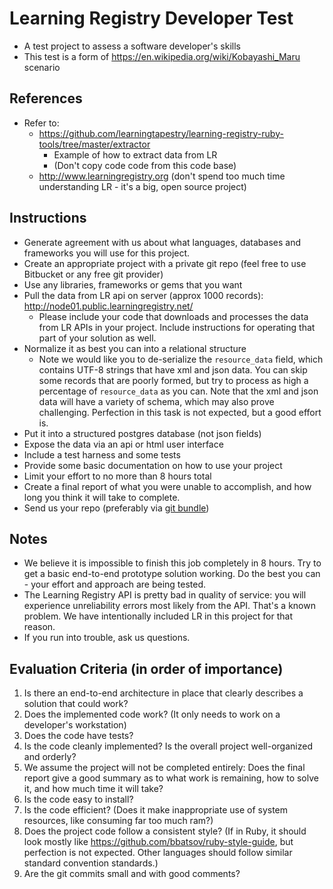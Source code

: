 # Learning Registry Developer Test
* A test project to assess a software developer's skills
* This test is a form of https://en.wikipedia.org/wiki/Kobayashi_Maru scenario

## References
* Refer to: 
  * https://github.com/learningtapestry/learning-registry-ruby-tools/tree/master/extractor
    * Example of how to extract data from LR
    * (Don't copy code code from this code base)
  * http://www.learningregistry.org (don't spend too much time understanding LR - it's a big, open source project)

## Instructions
* Generate agreement with us about what languages, databases and frameworks you will use for this project.
* Create an appropriate project with a private git repo (feel free to use Bitbucket or any free git provider)
* Use any libraries, frameworks or gems that you want
* Pull the data from LR api on server (approx 1000 records): http://node01.public.learningregistry.net/
  * Please include your code that downloads and processes the data from LR APIs in your project. Include instructions for operating that part of your solution as well.
* Normalize it as best you can into a relational structure
  * Note we would like you to de-serialize the `resource_data` field, which contains UTF-8 strings that have xml and json data. You can skip some records that are poorly formed, but try to process as high a percentage of `resource_data` as you can. Note that the xml and json data will have a variety of schema, which may also prove challenging. Perfection in this task is not expected, but a good effort is.
* Put it into a structured postgres database (not json fields)
* Expose the data via an api or html user interface
* Include a test harness and some tests
* Provide some basic documentation on how to use your project
* Limit your effort to no more than 8 hours total
* Create a final report of what you were unable to accomplish, and how long you think it will take to complete.
* Send us your repo (preferably via [git bundle](https://git-scm.com/blog/2010/03/10/bundles.html))

## Notes
* We believe it is impossible to finish this job completely in 8 hours. Try to get a basic end-to-end prototype solution working. Do the best you can - your effort and approach are being tested.
* The Learning Registry API is pretty bad in quality of service: you will experience unreliability errors most likely from the API. That's a known problem. We have intentionally included LR in this project for that reason.
* If you run into trouble, ask us questions.

## Evaluation Criteria (in order of importance)
1. Is there an end-to-end architecture in place that clearly describes a solution that could work?
1. Does the implemented code work? (It only needs to work on a developer's workstation)
1. Does the code have tests?
1. Is the code cleanly implemented? Is the overall project well-organized and orderly?
1. We assume the project will not be completed entirely: Does the final report give a good summary as to what work is remaining, how to solve it, and how much time it will take?
1. Is the code easy to install?
1. Is the code efficient? (Does it make inappropriate use of system resources, like consuming far too much ram?)
1. Does the project code follow a consistent style? (If in Ruby, it should look mostly like https://github.com/bbatsov/ruby-style-guide, but perfection is not expected. Other languages should follow similar standard convention standards.)
1. Are the git commits small and with good comments?
